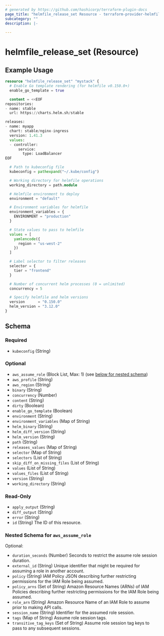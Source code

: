 ```yaml
---
# generated by https://github.com/hashicorp/terraform-plugin-docs
page_title: "helmfile_release_set Resource - terraform-provider-helmfile"
subcategory: ""
description: |-
  
---
```


# helmfile_release_set (Resource)



## Example Usage

```terraform
resource "helmfile_release_set" "mystack" {
  # Enable Go template rendering (for helmfile v0.150.0+)
  enable_go_template = true

  content = <<EOF
repositories:
- name: stable
  url: https://charts.helm.sh/stable

releases:
- name: myapp
  chart: stable/nginx-ingress
  version: 1.41.3
  values:
  - controller:
      service:
        type: LoadBalancer
EOF

  # Path to kubeconfig file
  kubeconfig = pathexpand("~/.kube/config")

  # Working directory for helmfile operations
  working_directory = path.module

  # Helmfile environment to deploy
  environment = "default"

  # Environment variables for helmfile
  environment_variables = {
    ENVIRONMENT = "production"
  }

  # State values to pass to helmfile
  values = [
    yamlencode({
      region = "us-west-2"
    })
  ]

  # Label selector to filter releases
  selector = {
    tier = "frontend"
  }

  # Number of concurrent helm processes (0 = unlimited)
  concurrency = 5

  # Specify helmfile and helm versions
  version      = "0.150.0"
  helm_version = "3.12.0"
}
```

<!-- schema generated by tfplugindocs -->
## Schema

### Required

- `kubeconfig` (String)

### Optional

- `aws_assume_role` (Block List, Max: 1) (see [below for nested schema](#nestedblock--aws_assume_role))
- `aws_profile` (String)
- `aws_region` (String)
- `binary` (String)
- `concurrency` (Number)
- `content` (String)
- `dirty` (Boolean)
- `enable_go_template` (Boolean)
- `environment` (String)
- `environment_variables` (Map of String)
- `helm_binary` (String)
- `helm_diff_version` (String)
- `helm_version` (String)
- `path` (String)
- `releases_values` (Map of String)
- `selector` (Map of String)
- `selectors` (List of String)
- `skip_diff_on_missing_files` (List of String)
- `values` (List of String)
- `values_files` (List of String)
- `version` (String)
- `working_directory` (String)

### Read-Only

- `apply_output` (String)
- `diff_output` (String)
- `error` (String)
- `id` (String) The ID of this resource.

<a id="nestedblock--aws_assume_role"></a>
### Nested Schema for `aws_assume_role`

Optional:

- `duration_seconds` (Number) Seconds to restrict the assume role session duration.
- `external_id` (String) Unique identifier that might be required for assuming a role in another account.
- `policy` (String) IAM Policy JSON describing further restricting permissions for the IAM Role being assumed.
- `policy_arns` (Set of String) Amazon Resource Names (ARNs) of IAM Policies describing further restricting permissions for the IAM Role being assumed.
- `role_arn` (String) Amazon Resource Name of an IAM Role to assume prior to making API calls.
- `session_name` (String) Identifier for the assumed role session.
- `tags` (Map of String) Assume role session tags.
- `transitive_tag_keys` (Set of String) Assume role session tag keys to pass to any subsequent sessions.
